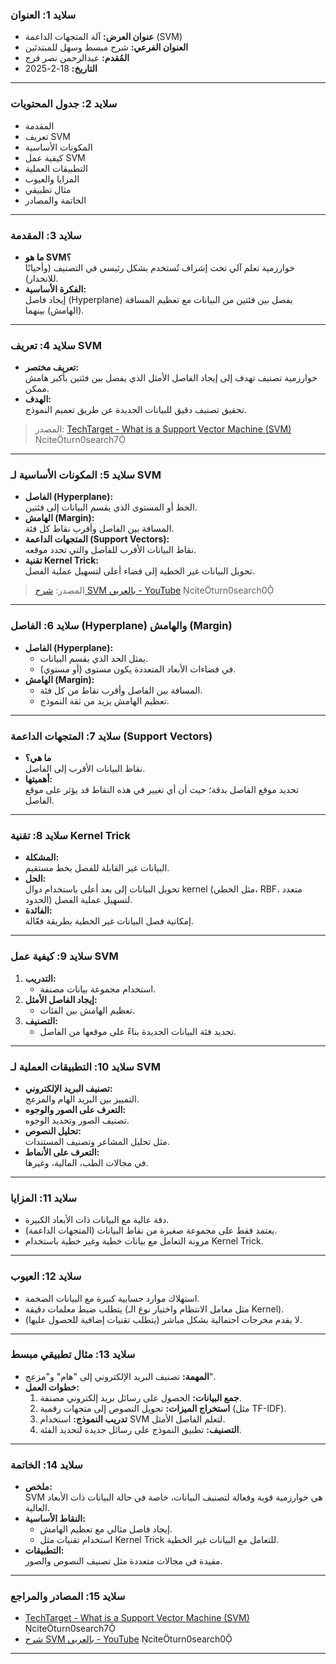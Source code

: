 
### سلايد 1: العنوان
- **عنوان العرض:** آلة المتجهات الداعمة (SVM)
- **العنوان الفرعي:** شرح مبسط وسهل للمبتدئين
- **المُقدم:** عبدالرحمن نصر فرج
- **التاريخ:** 18-2-2025

---

### سلايد 2: جدول المحتويات
- المقدمة
- تعريف SVM
- المكونات الأساسية
- كيفية عمل SVM
- التطبيقات العملية
- المزايا والعيوب
- مثال تطبيقي
- الخاتمة والمصادر

---

### سلايد 3: المقدمة
- **ما هو SVM؟**  
  خوارزمية تعلم آلي تحت إشراف تُستخدم بشكل رئيسي في التصنيف (وأحيانًا للانحدار).
- **الفكرة الأساسية:**  
  إيجاد فاصل (Hyperplane) يفصل بين فئتين من البيانات مع تعظيم المسافة (الهامش) بينهما.

---

### سلايد 4: تعريف SVM
- **تعريف مختصر:**  
  خوارزمية تصنيف تهدف إلى إيجاد الفاصل الأمثل الذي يفصل بين فئتين بأكبر هامش ممكن.
- **الهدف:**  
  تحقيق تصنيف دقيق للبيانات الجديدة عن طريق تعميم النموذج.

> المصدر: [TechTarget - What is a Support Vector Machine (SVM)](https://www.techtarget.com/whatis/definition/support-vector-machine-SVM) citeturn0search7

---

### سلايد 5: المكونات الأساسية لـ SVM
- **الفاصل (Hyperplane):**  
  الخط أو المستوى الذي يقسم البيانات إلى فئتين.
- **الهامش (Margin):**  
  المسافة بين الفاصل وأقرب نقاط كل فئة.
- **المتجهات الداعمة (Support Vectors):**  
  نقاط البيانات الأقرب للفاصل والتي تحدد موقعه.
- **تقنية Kernel Trick:**  
  تحويل البيانات غير الخطية إلى فضاء أعلى لتسهيل عملية الفصل.

> المصدر: [شرح SVM بالعربي - YouTube](https://www.youtube.com/watch?v=zYHsfClLWsU) citeturn0search0

---

### سلايد 6: الفاصل (Hyperplane) والهامش (Margin)
- **الفاصل (Hyperplane):**  
  - يمثل الحد الذي يقسم البيانات.
  - في فضاءات الأبعاد المتعددة يكون مستوى (أو مستوي).
- **الهامش (Margin):**  
  - المسافة بين الفاصل وأقرب نقاط من كل فئة.
  - تعظيم الهامش يزيد من ثقة النموذج.

---

### سلايد 7: المتجهات الداعمة (Support Vectors)
- **ما هي؟**  
  نقاط البيانات الأقرب إلى الفاصل.
- **أهميتها:**  
  تحديد موقع الفاصل بدقة؛ حيث أن أي تغيير في هذه النقاط قد يؤثر على موقع الفاصل.

---

### سلايد 8: تقنية Kernel Trick
- **المشكلة:**  
  البيانات غير القابلة للفصل بخط مستقيم.
- **الحل:**  
  تحويل البيانات إلى بعد أعلى باستخدام دوال kernel (مثل الخطي، RBF، متعدد الحدود) لتسهيل عملية الفصل.
- **الفائدة:**  
  إمكانية فصل البيانات غير الخطية بطريقة فعّالة.

---

### سلايد 9: كيفية عمل SVM
1. **التدريب:**  
   - استخدام مجموعة بيانات مصنفة.
2. **إيجاد الفاصل الأمثل:**  
   - تعظيم الهامش بين الفئات.
3. **التصنيف:**  
   - تحديد فئة البيانات الجديدة بناءً على موقعها من الفاصل.

---

### سلايد 10: التطبيقات العملية لـ SVM
- **تصنيف البريد الإلكتروني:**  
  التمييز بين البريد الهام والمزعج.
- **التعرف على الصور والوجوه:**  
  تصنيف الصور وتحديد الوجوه.
- **تحليل النصوص:**  
  مثل تحليل المشاعر وتصنيف المستندات.
- **التعرف على الأنماط:**  
  في مجالات الطب، المالية، وغيرها.

---

### سلايد 11: المزايا
- دقة عالية مع البيانات ذات الأبعاد الكبيرة.
- يعتمد فقط على مجموعة صغيرة من نقاط البيانات (المتجهات الداعمة).
- مرونة التعامل مع بيانات خطية وغير خطية باستخدام Kernel Trick.

---

### سلايد 12: العيوب
- استهلاك موارد حسابية كبيرة مع البيانات الضخمة.
- يتطلب ضبط معلمات دقيقة (مثل معامل الانتظام واختيار نوع الـ Kernel).
- لا يقدم مخرجات احتمالية بشكل مباشر (يتطلب تقنيات إضافية للحصول عليها).

---

### سلايد 13: مثال تطبيقي مبسط
- **المهمة:** تصنيف البريد الإلكتروني إلى "هام" و"مزعج".
- **خطوات العمل:**  
  1. **جمع البيانات:** الحصول على رسائل بريد إلكتروني مصنفة.
  2. **استخراج الميزات:** تحويل النصوص إلى متجهات رقمية (مثل TF-IDF).
  3. **تدريب النموذج:** استخدام SVM لتعلم الفاصل الأمثل.
  4. **التصنيف:** تطبيق النموذج على رسائل جديدة لتحديد الفئة.

---

### سلايد 14: الخاتمة
- **ملخص:**  
  SVM هي خوارزمية قوية وفعالة لتصنيف البيانات، خاصة في حالة البيانات ذات الأبعاد العالية.
- **النقاط الأساسية:**  
  - إيجاد فاصل مثالي مع تعظيم الهامش.
  - استخدام تقنيات مثل Kernel Trick للتعامل مع البيانات غير الخطية.
- **التطبيقات:**  
  مفيدة في مجالات متعددة مثل تصنيف النصوص والصور.

---

### سلايد 15: المصادر والمراجع
- [TechTarget - What is a Support Vector Machine (SVM)](https://www.techtarget.com/whatis/definition/support-vector-machine-SVM) citeturn0search7  
- [شرح SVM بالعربي - YouTube](https://www.youtube.com/watch?v=zYHsfClLWsU) citeturn0search0

---
